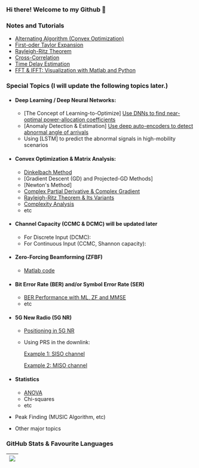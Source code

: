 ### Hi there! Welcome to my Github 👋

<!--
**TiepMH/TiepMH** is a ✨ _special_ ✨ repository because its `README.md` (this file) appears on your GitHub profile.

Here are some ideas to get you started:

- 🔭 I’m currently working on ...
- 🌱 I’m currently learning ...
- 👯 I’m looking to collaborate on ...
- 🤔 I’m looking for help with ...
- 💬 Ask me about ...
- 📫 How to reach me: ...
- 😄 Pronouns: ...
- ⚡ Fun fact: ...
-->

### Notes and Tutorials
  * [Alternating Algorithm (Convex Optimization)](https://github.com/TiepMH/Example__Alternating_Optimization)
  * [First-oder Taylor Expansion](https://github.com/TiepMH/first_order_Taylor_expansion)
  * [Rayleigh-Ritz Theorem](https://github.com/TiepMH/Examples__Rayleigh_Ritz_theorem)
  * [Cross-Correlation](https://github.com/TiepMH/CrossCorrelation)
  * [Time Delay Estimation](https://github.com/TiepMH/TimeDelayEstimation)
  * [FFT & IFFT: Visualization with Matlab and Python](https://github.com/TiepMH/FFT_IFFT_in_Matlab_Python/blob/main/FFT_and_IFFT.pdf)

### Special Topics (I will update the following topics later.)
 * #### Deep Learning / Deep Neural Networks:
   - [The Concept of Learning-to-Optimize] [Use DNNs to find near-optimal power-allocation coefficients](https://github.com/TiepMH/tanh_based_Neural_Network)
   - [Anomaly Detection & Estimation] [Use deep auto-encoders to detect abnormal angle of arrivals](https://github.com/TiepMH/AutoEncoder__SpoofingDetection)
   - Using [LSTM] to predict the abnormal signals in high-mobility scenarios
 * #### Convex Optimization & Matrix Analysis:
   - [Dinkelbach Method](https://github.com/TiepMH/Example__Alternating_Optimization)
   - [Gradient Descent (GD) and Projected-GD Methods]
   - [Newton's Method]
   - [Complex Partial Derivative & Complex Gradient](https://github.com/TiepMH/first_order_Taylor_expansion/blob/main/Read%20Me.pdf)
   - [Rayleigh-Ritz Theorem & Its Variants](https://github.com/TiepMH/Examples__Rayleigh_Ritz_theorem)
   - [Complexity Analysis](https://github.com/TiepMH/FLOPS_count/blob/main/READ%20ME.pdf)
   - etc
 * #### Channel Capacity (CCMC & DCMC) will be updated later
   - For Discrete Input (DCMC): 
   - For Continuous Input (CCMC, Shannon capacity): 
 * #### Zero-Forcing Beamforming (ZFBF)
   - [Matlab code](https://github.com/TiepMH/Zero-Forcing-Beamforming)
 * #### Bit Error Rate (BER) and/or Symbol Error Rate (SER)
   - [BER Performance with ML, ZF and MMSE](https://github.com/TiepMH/BPSK_BER)
   - etc
 * #### 5G New Radio (5G NR)
   - [Positioning in 5G NR](https://github.com/TiepMH/5G-NR-Positioning)
   - Using PRS in the downlink:
     
     [Example 1: SISO channel](https://github.com/TiepMH/5G-NR-Positioning/blob/main/find_Delays_by_using_PRS_in_SISO_channel.m)
     
     [Example 2: MISO channel](https://github.com/TiepMH/5G-NR-Positioning/blob/main/find_Delays_by_using_PRS_in_MISO_channel.m)
     
 * #### Statistics
   - [ANOVA](https://github.com/TiepMH/ANOVA_test/blob/main/ANOVA_test.pdf)
   - Chi-squares
   - etc
 * Peak Finding (MUSIC Algorithm, etc)
 * Other major topics

### GitHub Stats & Favourite Languages

| <a href="https://github.com/tiepmh/github-readme-stats"><img align="center" src="https://github-readme-stats.vercel.app/api/top-langs/?username=tiepmh&layout=compact&theme=buefy&hide_border=true" /></a> |
| ------------- |
